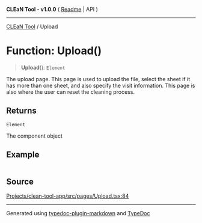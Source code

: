 **CLEaN Tool - v1.0.0** ( [Readme](../README.md) \| API )

***

[CLEaN Tool](../exports.md) / Upload

# Function: Upload()

> **Upload**(): `Element`

The upload page.
This page is used to upload the file, select the sheet if it has more than one sheet, and also specify the visit information.
This page is also where the user can reset the cleaning process.

## Returns

`Element`

The component object

## Example

```ts

```

## Source

[Projects/clean-tool-app/src/pages/Upload.tsx:84](https://github.com/yuckyh/clean-tool-app/)

***

Generated using [typedoc-plugin-markdown](https://www.npmjs.com/package/typedoc-plugin-markdown) and [TypeDoc](https://typedoc.org/)
